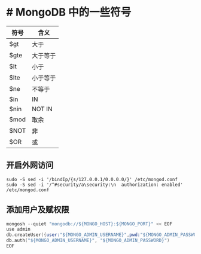 
# #  MongoDB 中的一些符号
| 符号 | 含义     |
| ---- | -------- |
| $gt  | 大于     |
| $gte | 大于等于 |
| $lt  | 小于     |
| $lte | 小于等于 |
| $ne  | 不等于   |
| $in  | IN       |
| $nin | NOT IN   |
| $mod | 取余     |
| $NOT | 非       |
| $OR  | 或       |
 
## 开启外网访问

```shell
sudo -S sed -i '/bindIp/{s/127.0.0.1/0.0.0.0/}' /etc/mongod.conf  
sudo -S sed -i '/^#security/a\security:\n  authorization: enabled' /etc/mongod.conf
```

## 添加用户及赋权限

```s
mongosh --quiet "mongodb://${MONGO_HOST}:${MONGO_PORT}" << EOF  
use admin  
db.createUser({user:"${MONGO_ADMIN_USERNAME}",pwd:"${MONGO_ADMIN_PASSWORD}",roles:["root"]})  
db.auth("${MONGO_ADMIN_USERNAME}", "${MONGO_ADMIN_PASSWORD}")  
EOF
```